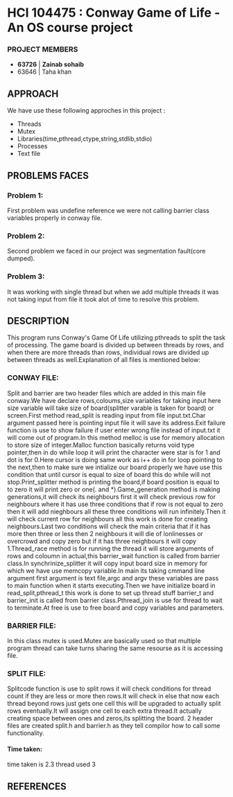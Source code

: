 # HCI 104475 : Conway Game of Life - An OS course project

### PROJECT MEMBERS
* **63726** | **Zainab sohaib**
* 63646 | Taha khan

## APPROACH
We have use these following approches in this project :
* Threads
* Mutex
* Libraries(time,pthread,ctype,string,stdlib,stdio)
* Processes
* Text file

## PROBLEMS FACES

### Problem 1: 
First problem was undefine reference we were not calling barrier class variables properly in conway file.

### Problem 2: 
Second problem we faced in our project was segmentation fault(core dumped).

### Problem 3:
It was working with single thread but when we add multiple threads it was not taking input from file it took alot of time to resolve this problem.

## DESCRIPTION
This program runs Conway's Game Of Life utilizing pthreads to split the task of processing. The game board is divided up between threads by rows, and when there are more threads than rows, individual rows are divided up between threads as well.Explanation of all files is mentioned below:
### CONWAY FILE:
Split and barrier are two header files which are added in this main file conway.We have declare rows,coloums,size variables for taking input here size variable will take size of board(splitter varable is taken for board) or screen.First method read_split is reading input from file input.txt.Char argument passed here is pointing input file it will save its address.Exit failure function is use to show failure if user enter wrong file instead of input.txt it will come out of program.In this method melloc is use for memory allocation to store size of integer.Malloc function basically returns void type pointer,then in do while loop it will print the character were star is for 1 and dot is for 0.Here cursor is doing same work as i++ do in for loop pointing to the next,then to make sure we intialize our board properly we have use this condition that until cursor is equal to size of board this do while will not stop.Print_splitter method is printing the board,if board position is equal to to zero it will print zero or one(. and *).Game_generation method is making generations,it will check its neighbours first it will check previous row for neighbours where it has use three conditions that if row is not equal to zero then it will add nieghbours all these three conditions will run infinitely.Then it will check current row for neighbours all this work is done for creating neighbours.Last two conditions will check the main criteria that if it has more then three or less then 2 neighbours it will die of lonlinesses or overcrowd and copy zero but if it has three neighbours it will copy 1.Thread_race method is for running the thread it will store arguments of rows and coloumn in actual,this barrier_wait function is called from barrier class.In synchrinize_splitter it will copy input board size in memory for which we have use memcopy variable.In main its taking cmmand line argument first argument is text file,argc and argv these variables are pass to main function when it starts executing.Then we have initialize board in read_split,pthread_t this work is done to set up thread stuff barrier_t and barrier_init is called from barrier class.Pthread_join is use for thread to wait to terminate.At free is use to free board and copy variables and parameters.
### BARRIER FILE:
In this class mutex is used.Mutex are basically used so that multiple program thread can take turns sharing the same resourse as it is accessing file.
### SPLIT FILE:
Splitcode function is use to split rows it will check conditions for thread count if they are less or more then rows.It will check in else that now each thread beyond rows just gets one cell this will be upgraded to actually split rows eventually.It will assign one cell to each extra thread.It actually creating space between ones and zeros,its splitting the board.
2 header files are created split.h and barrier.h as they tell compilor how to call some functionality.
#### Time taken:
time taken is 2.3 thread used 3
## REFERENCES

